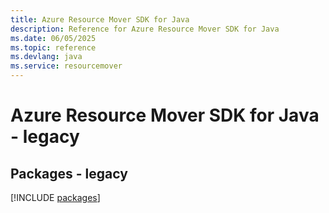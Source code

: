 ```yaml
---
title: Azure Resource Mover SDK for Java
description: Reference for Azure Resource Mover SDK for Java
ms.date: 06/05/2025
ms.topic: reference
ms.devlang: java
ms.service: resourcemover
---
```

# Azure Resource Mover SDK for Java - legacy
## Packages - legacy
[!INCLUDE [packages](resource-mover-index.md)]